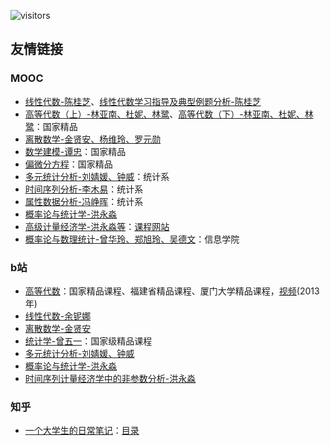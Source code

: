 ![visitors](https://visitor-badge.glitch.me/badge?page_id=rogerchenfz/XMU-Helper/tree/main/%E5%AD%A6%E4%B9%A0%E8%B5%84%E6%96%99/%E6%95%B0%E5%AD%A6%E7%9B%B8%E5%85%B3)

## 友情链接

### MOOC
- [线性代数-陈桂芝](https://www.icourse163.org/course/XMU-1002541001)、[线性代数学习指导及典型例题分析-陈桂芝](https://www.icourse163.org/course/XMU-1205992814)
- [高等代数（上）-林亚南、杜妮、林鹭](https://www.icourse163.org/course/XMU-1001951004)、[高等代数（下）-林亚南、杜妮、林鹭](https://www.icourse163.org/course/XMU-1002554004)：国家精品
- [离散数学-金贤安、杨维玲、罗元勋](https://www.icourse163.org/course/XMU-1207180815)
- [数学建模-谭忠](https://www.icourse163.org/learn/XMU-1001556009)：国家精品
- [偏微分方程](https://www.icourse163.org/course/XMU-1001764006)：国家精品
- [多元统计分析-刘婧媛、钟威](https://www.icourse163.org/course/XMU-1206305809)：统计系
- [时间序列分析-李木易](https://www.icourse163.org/course/XMU-1461788171)：统计系
- [属性数据分析-冯峥晖](https://www.icourse163.org/course/XMU-1002565001)：统计系
- [概率论与统计学-洪永淼](https://www.icourse163.org/course/XMU-1206678826)
- [高级计量经济学-洪永淼等](https://www.icourse163.org/course/XMU-1002606048)：[课程网站](https://ae.soe.xmu.edu.cn/)
- [概率论与数理统计-曾华玲、郑旭玲、吴德文](https://www.icourse163.org/course/XMU-1003699004)：信息学院

### b站
- [高等代数](http://gdjpkc.xmu.edu.cn/)：国家精品课程、福建省精品课程、厦门大学精品课程，[视频](https://www.bilibili.com/video/BV1AE411876i)(2013年)
- [线性代数-余铌娜](https://www.bilibili.com/video/BV1ip4y197vF)
- [离散数学-金贤安](https://www.bilibili.com/video/BV1aE411x74u)
- [统计学-曾五一](https://www.bilibili.com/video/BV1jt411M79f)：国家级精品课程
- [多元统计分析-刘婧媛、钟威](https://www.bilibili.com/video/BV1v7411E7PB)
- [概率论与统计学-洪永淼](https://www.bilibili.com/video/BV11t411A7bp)
- [时间序列计量经济学中的非参数分析-洪永淼](https://www.bilibili.com/video/BV1dp4y1S7G1)

### 知乎
- [一个大学生的日常笔记](https://www.zhihu.com/column/c_119426147)：[目录](https://zhuanlan.zhihu.com/p/28617379)
